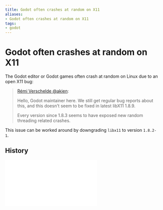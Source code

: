 ```yaml
---
title: Godot often crashes at random on X11
aliases:
- Godot often crashes at random on X11
tags:
- godot
---
```


# Godot often crashes at random on X11

The Godot editor or Godot games often crash at random on Linux due to an open X11 bug:

> [Rémi Verschelde @akien](https://gitlab.freedesktop.org/xorg/lib/libx11/-/issues/199#note_2393821):
>
> Hello, Godot maintainer here. We still get regular bug reports about this, and this doesn't seem to be fixed in latest libX11 1.8.9.
>
> Every version since 1.8.3 seems to have exposed new random threading related crashes.

This issue can be worked around by downgrading `libx11` to version `1.8.2-1`.

## History

![20240805_225007](../entries/20240805_225007.md)